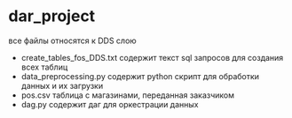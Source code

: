 # dar_project
все файлы относятся к DDS слою
- create_tables_fos_DDS.txt содержит текст sql запросов для создания всех таблиц 
- data_preprocessing.py содержит python скрипт для обработки данных и их загрузки
- pos.csv таблица с магазинами, переданная заказчиком
- dag.py содержит даг для оркестрации данных
